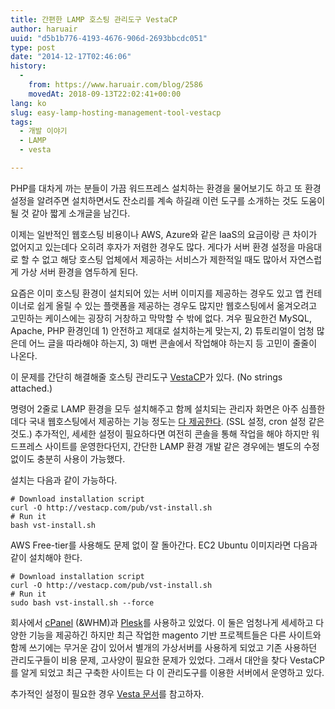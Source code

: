 ```yaml
---
title: 간편한 LAMP 호스팅 관리도구 VestaCP
author: haruair
uuid: "d5b1b776-4193-4676-906d-2693bbcdc051"
type: post
date: "2014-12-17T02:46:06"
history:
  - 
    from: https://www.haruair.com/blog/2586
    movedAt: 2018-09-13T22:02:41+00:00
lang: ko
slug: easy-lamp-hosting-management-tool-vestacp
tags:
  - 개발 이야기
  - LAMP
  - vesta

---
```

PHP를 대차게 까는 분들이 가끔 워드프레스 설치하는 환경을 물어보기도 하고 또 환경 설정을 알려주면 설치하면서도 잔소리를 계속 하길래 이런 도구를 소개하는 것도 도움이 될 것 같아 짧게 소개글을 남긴다.

이제는 일반적인 웹호스팅 비용이나 AWS, Azure와 같은 IaaS의 요금이랑 큰 차이가 없어지고 있는데다 오히려 후자가 저렴한 경우도 많다. 게다가 서버 환경 설정을 마음대로 할 수 없고 해당 호스팅 업체에서 제공하는 서비스가 제한적일 때도 많아서 자연스럽게 가상 서버 환경을 염두하게 된다.

요즘은 이미 호스팅 환경이 설치되어 있는 서버 이미지를 제공하는 경우도 있고 앱 컨테이너로 쉽게 올릴 수 있는 플랫폼을 제공하는 경우도 많지만 웹호스팅에서 옮겨오려고 고민하는 케이스에는 굉장히 거창하고 막막할 수 밖에 없다. 겨우 필요한건 MySQL, Apache, PHP 환경인데 1) 안전하고 제대로 설치하는게 맞는지, 2) 튜토리얼이 엄청 많은데 어느 글을 따라해야 하는지, 3) 매번 콘솔에서 작업해야 하는지 등 고민이 줄줄이 나온다.

이 문제를 간단히 해결해줄 호스팅 관리도구 [VestaCP][1]가 있다. (No strings attached.)

명령어 2줄로 LAMP 환경을 모두 설치해주고 함께 설치되는 관리자 화면은 아주 심플한데다 국내 웹호스팅에서 제공하는 기능 정도는 [다 제공한다][2]. (SSL 설정, cron 설정 같은 것도.) 추가적인, 세세한 설정이 필요하다면 여전히 콘솔을 통해 작업을 해야 하지만 워드프레스 사이트를 운영한다던지, 간단한 LAMP 환경 개발 같은 경우에는 별도의 수정 없이도 충분히 사용이 가능했다.

설치는 다음과 같이 가능하다.

    # Download installation script
    curl -O http://vestacp.com/pub/vst-install.sh
    # Run it
    bash vst-install.sh
    

AWS Free-tier를 사용해도 문제 없이 잘 돌아간다. EC2 Ubuntu 이미지라면 다음과 같이 설치해야 한다.

    # Download installation script
    curl -O http://vestacp.com/pub/vst-install.sh
    # Run it
    sudo bash vst-install.sh --force
    

회사에서 [cPanel][3] (&WHM)과 [Plesk][4]를 사용하고 있었다. 이 둘은 엄청나게 세세하고 다양한 기능을 제공하긴 하지만 최근 작업한 magento 기반 프로젝트들은 다른 사이트와 함께 쓰기에는 무거운 감이 있어서 별개의 가상서버를 사용하게 되었고 기존 사용하던 관리도구들이 비용 문제, 고사양이 필요한 문제가 있었다. 그래서 대안을 찾다 VestaCP를 알게 되었고 최근 구축한 사이트는 다 이 관리도구를 이용한 서버에서 운영하고 있다.

추가적인 설정이 필요한 경우 [Vesta 문서][5]를 참고하자.

 [1]: http://vestacp.com/
 [2]: http://vestacp.com/#features
 [3]: http://cpanel.net/
 [4]: http://www.plesk.com/
 [5]: http://vestacp.com/docs/